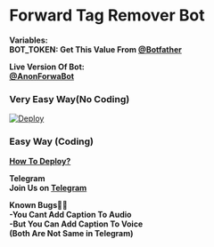 <h1> Forward Tag Remover Bot</h1>

<b>Variables:</b><br>
  <b>BOT_TOKEN: Get This Value From <a href="https://telegram.dog/botfather">@Botfather</a></b>

<b>Live Version Of Bot:</b><br>
 <b><a href="https://telegram.dog/Anonforwabot">@AnonForwaBot</a></b>

<h3>Very Easy Way(No Coding)</h3>
<a href="https://heroku.com/deploy?template=https://github.com/Artis7eeR/forward-Tag-Remover-Bot">
  <img src="https://www.herokucdn.com/deploy/button.svg" alt="Deploy">
</a>

<h3>Easy Way (Coding)</h3>
  <b><a href="https://youtu.be/swg6un2N4Fk">How To Deploy?</a></b><br>

<b>Telegram</b><br>
<b>Join Us on <a href="https://telegram.dog/TeamCyphers">Telegram</a></b>

<b>Known Bugs🐞🐞</b><br>
<b>-You Cant Add Caption To Audio<br>
   -But You Can Add Caption To Voice<br>
  (Both Are Not Same in Telegram)
</b>
